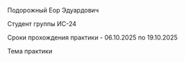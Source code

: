 Подорожный Еор Эдуардович

Студент группы ИС-24

Сроки прохождения практики - 06.10.2025 по 19.10.2025

Тема практики
